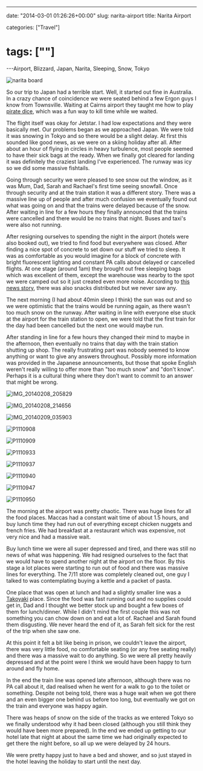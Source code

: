 ---

date: "2014-03-01 01:26:26+00:00"
slug: narita-airport
title: Narita Airport

categories: ["Travel"]
# tags: [""]
---Airport, Blizzard, Japan, Narita, Sleeping, Snow, Tokyo

![narita board](narita-board.jpg)

So our trip to Japan had a terrible start. Well, it started out fine in Australia. In a crazy chance of coincidence we were seated behind a few Ergon guys I know from Townsville. Waiting at Cairns airport they taught me how to play [pirate dice](http://en.wikipedia.org/wiki/Liar's_dice), which was a fun way to kill time while we waited.

The flight itself was okay for Jetstar. I had low expectations and they were basically met. Our problems began as we approached Japan. We were told it was snowing in Tokyo and so there would be a slight delay. At first this sounded like good news, as we were on a skiing holiday after all. After about an hour of flying in circles in heavy turbulence, most people seemed to have their sick bags at the ready. When we finally got cleared for landing it was definitely the craziest landing I've experienced. The runway was icy so we did some massive fishtails.

Going through security we were pleased to see snow out the window, as it was Mum, Dad, Sarah and Rachael's first time seeing snowfall. Once through security and at the train station it was a different story. There was a massive line up of people and after much confusion we eventually found out what was going on and that the trains were delayed because of the snow. After waiting in line for a few hours they finally announced that the trains were cancelled and there would be no trains that night. Buses and taxi's were also not running.

After resigning ourselves to spending the night in the airport (hotels were also booked out), we tried to find food but everywhere was closed. After finding a nice spot of concrete to set down our stuff we tried to sleep. It was as comfortable as you would imagine for a block of concrete with bright fluorescent lighting and constant PA calls about delayed or cancelled flights. At one stage (around 1am) they brought out free sleeping bags which was excellent of them, except the warehouse was nearby to the spot we were camped out so it just created even more noise. According to [this news story](http://www.japantimes.co.jp/news/2014/02/09/national/worst-blizzard-in-45-years-claims-seven-1000-hurt/#.Uw3TsvSSwVg), there was also snacks distributed but we never saw any.

The next morning (I had about 40min sleep I think) the sun was out and so we were optimistic that the trains would be running again, as there wasn't too much snow on the runway. After waiting in line with everyone else stuck at the airport for the train station to open, we were told that the first train for the day had been cancelled but the next one would maybe run.

After standing in line for a few hours they changed their mind to maybe in the afternoon, then eventually no trains that day with the train station shutting up shop. The really frustrating part was nobody seemed to know anything or want to give any answers throughout. Possibly more information was provided in the Japanese announcements, but those that spoke English weren't really willing to offer more than "too much snow" and "don't know". Perhaps it is a cultural thing where they don't want to commit to an answer that might be wrong.

![IMG_20140208_205829](img_20140208_205829.jpg)

![IMG_20140208_214656](img_20140208_214656.jpg)

![IMG_20140209_035903](img_20140209_035903.jpg)

![P1110908](p1110908.jpg)

![P1110909](p1110909.jpg)

![P1110933](p1110933.jpg)

![P1110937](p1110937.jpg)

![P1110940](p1110940.jpg)

![P1110947](p1110947.jpg)

![P1110950](p1110950.jpg)

The morning at the airport was pretty chaotic. There was huge lines for all the food places. Maccas had a constant wait time of about 1.5 hours, and buy lunch time they had run out of everything except chicken nuggets and french fries. We had breakfast at a restaurant which was expensive, not very nice and had a massive wait.

Buy lunch time we were all super depressed and tired, and there was still no news of what was happening. We had resigned ourselves to the fact that we would have to spend another night at the airport on the floor. By this stage a lot places were starting to run out of food and there was massive lines for everything. The 7/11 store was completely cleaned out, one guy I talked to was contemplating buying a kettle and a packet of pasta.

One place that was open at lunch and had a slightly smaller line was a [Takoyaki](http://en.wikipedia.org/wiki/Takoyaki) place. Since the food was fast running out and no supplies could get in, Dad and I thought we better stock up and bought a few boxes of them for lunch/dinner. While I didn't mind the first couple this was not something you can chow down on and eat a lot of. Rachael and Sarah found them disgusting. We never heard the end of it, as Sarah felt sick for the rest of the trip when she saw one.

At this point it felt a bit like being in prison, we couldn't leave the airport, there was very little food, no comfortable seating (or any free seating really) and there was a massive wait to do anything. So we were all pretty heavily depressed and at the point were I think we would have been happy to turn around and fly home.

In the end the train line was opened late afternoon, although there was no PA call about it, dad realised when he went for a walk to go to the toilet or something. Despite not being told, there was a huge wait when we got there and an even bigger one behind us before too long, but eventually we got on the train and everyone was happy again.

There was heaps of snow on the side of the tracks as we entered Tokyo so we finally understood why it had been closed (although you still think they would have been more prepared). In the end we ended up getting to our hotel late that night at about the same time we had originally expected to get there the night before, so all up we were delayed by 24 hours.

We were pretty happy just to have a bed and shower, and so just stayed in the hotel leaving the holiday to start until the next day.
